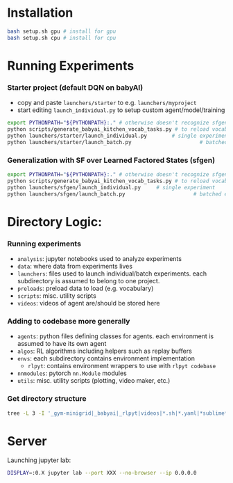 # Installation

```bash
bash setup.sh gpu # install for gpu
bash setup.sh cpu # install for cpu
```


# Running Experiments

### Starter project (default DQN on babyAI)
* copy and paste `launchers/starter` to e.g. `launchers/myproject`
* start editing `launch_individual.py` to setup custom agent/model/training

```bash
export PYTHONPATH="${PYTHONPATH}:." # otherwise doesn't recognize sfgen
python scripts/generate_babyai_kitchen_vocab_tasks.py # to reload vocab (run once)
python launchers/starter/launch_individual.py        # single experiment
python launchers/starter/launch_batch.py                      # batched experiments in parallel
```


### Generalization with SF over Learned Factored States (sfgen)
```bash
export PYTHONPATH="${PYTHONPATH}:."	# otherwise doesn't recognize sfgen
python scripts/generate_babyai_kitchen_vocab_tasks.py # to reload vocab (run once)
python launchers/sfgen/launch_individual.py		# single experiment
python launchers/sfgen/launch_batch.py						# batched experiments in parallel
```



# Directory Logic:

### Running experiments
* `analysis`: jupyter notebooks used to analyze experiments
* `data`: where data from experiments lives
* `launchers`: files used to launch individual/batch experiments. each 
    subdirectory is assumed to belong to one project.
* `preloads`: preload data to load (e.g. vocabulary)
* `scripts`: misc. utility scripts
* `videos`: videos of agent are/should be stored here

### Adding to codebase more generally
* `agents`: python files defining classes for agents. each environment is 
    assumed to have its own agent
* `algos`: RL algorithms including helpers such as replay buffers
* `envs`: each subdirectory contains environment implementation
    * `rlpyt`: contains environment wrappers to use with `rlpyt codebase`
* `nnmodules`: pytorch `nn.Module` modules
* `utils`: misc. utility scripts (plotting, video maker, etc.)



### Get directory structure

```bash
tree -L 3 -I '_gym-minigrid|_babyai|_rlpyt|videos|*.sh|*.yaml|*sublime*|*.pyc|data|experiments|analysis'
```


# Server

Launching jupyter lab:

```bash
DISPLAY=:0.X jupyter lab --port XXX --no-browser --ip 0.0.0.0
```
